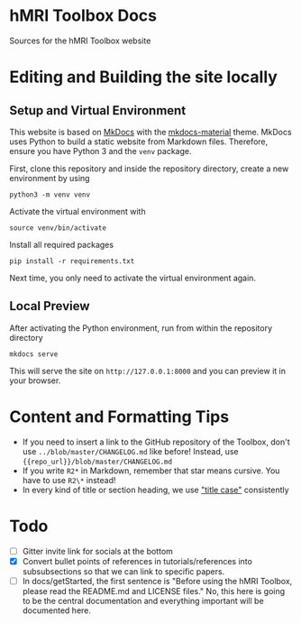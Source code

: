 # hMRI Toolbox Docs

Sources for the hMRI Toolbox website

# Editing and Building the site locally

## Setup and Virtual Environment

This website is based on [MkDocs](https://www.mkdocs.org/) with the 
[mkdocs-material](https://squidfunk.github.io/mkdocs-material/) theme.
MkDocs uses Python to build a static website from Markdown files. Therefore, 
ensure you have Python 3 and the `venv` package. 

First, clone this repository and inside the repository directory, create a new environment by using

```shell
python3 -m venv venv
```

Activate the virtual environment with

```shell
source venv/bin/activate
```

Install all required packages

```shell
pip install -r requirements.txt
```

Next time, you only need to activate the virtual environment again.

## Local Preview

After activating the Python environment, run from within the repository directory

```shell
mkdocs serve
```

This will serve the site on `http://127.0.0.1:8000` and you can preview it in your browser.

# Content and Formatting Tips

- If you need to insert a link to the GitHub repository of the Toolbox, don't use `../blob/master/CHANGELOG.md` like before!
  Instead, use `{{repo_url}}/blob/master/CHANGELOG.md`
- If you write `R2*` in Markdown, remember that star means cursive. You have to use `R2\*` instead!
- In every kind of title or section heading, we use ["title case"](https://munch.studio/typography-101-capitalisation-guide) consistently

# Todo

- [ ] Gitter invite link for socials at the bottom
- [x] Convert bullet points of references in tutorials/references into subsubsections so that we can link to specific papers.
- [ ] In docs/getStarted, the first sentence is "Before using the hMRI Toolbox, please read the README.md and LICENSE files."
      No, this here is going to be the central documentation and everything important will be documented here.
